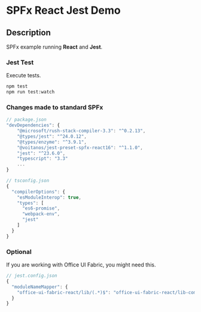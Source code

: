 # SPFx React Jest Demo

## Description
SPFx example running **React** and **Jest**.
    
### Jest Test
Execute tests.
```bash
npm test  
npm run test:watch
```

### Changes made to standard SPFx

```javascript
// package.json
"devDependencies": {
    "@microsoft/rush-stack-compiler-3.3": "^0.2.13",
    "@types/jest": "^24.0.12",
    "@types/enzyme": "^3.9.1",
    "@voitanos/jest-preset-spfx-react16": "^1.1.0",
    "jest": "^23.6.0",
    "typescript": "3.3"
    ...
}
```

```javascript
// tsconfig.json
{
  "compilerOptions": {
    "esModuleInterop": true,
    "types": [
      "es6-promise",
      "webpack-env",
      "jest"
    ]
  }
}
```

### Optional
If you are working with Office UI Fabric, you might need this.
```javascript
// jest.config.json
{
  "moduleNameMapper": {
    "office-ui-fabric-react/lib/(.*)$": "office-ui-fabric-react/lib-commonjs/$1"
  }
}
```